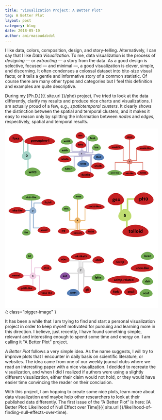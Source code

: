 ```yaml
---
title: "Visualization Project: A Better Plot"
tag: A Better Plot
layout: post
category: blog
date: 2018-05-10
author: amirmasoudabdol
---
```


I like data, colors, composition, design, and story-telling. Alternatively, I can say that I like *Data Visualization*. To me, data visualization is the process of *designing* — or *extracting* — a story from the data. As a good design is selective, focused — and minimal —, a good visualization is clever, simple, and discerning. It often condenses a colossal dataset into bite-size visual facts; or it tells a gentle and informative story of a common statistic. Of course there are many other types and categories but I feel this definition and examples are quite descriptive.

During my [Ph.D.]({{ site.url }}/phd) project, I've tried to look at the data differently, clarify my results and produce nice charts and visualizations. I am actually proud of a few, e.g., *spatiotemporal clusters*. It clearly shows the distinction between the spatial and temporal clusters, and it makes it easy to reason only by splitting the information between *nodes* and *edges*, respectively, spatial and temporal results.

![Spatiotemporal Clusters](/assets/posts/Spatiotemporal_Clusters.png){: class="bigger-image" }

<div class="breaker"></div>

It has been a while that I am trying to find and start a personal visualization project in order to keep myself motivated for pursuing and learning more in this direction. I believe, just recently, I have found something simple, relevant and interesting enough to spend some time and energy on. I am calling it "A Better Plot" project. 

*A Better Plot* follows a very simple idea. As the name suggests, I will try to improve plots that I encounter in daily basis on scientific literature, or websites. The idea came from one of our weekly journal clubs where we read an interesting paper with a nice visualization. I decided to recreate the visualization, and when I did I realized if authors were using a slightly different visualization, either their claim would not hold, or they would have easier time convincing the reader on their conclusion. 

With this project, I am hopping to create some nice plots, learn more about data visualization and maybe help other researchers to look at their published data differently. The first issue of the “A Better Plot” is here: [A Better Plot: Likelihood of Null Effect over Time]({{ site.url }}/likelihood-of-finding-null-effects-over-time). 
